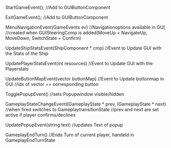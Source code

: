 StartGameEvent(); 	//Add to GUIButtonComponent

ExitGameEvent(); 	//Add to GUIButtonComponent

MenuNavigationEvent(GameEvents ev) 	//Navigationoptions available in GUI, 
					//created when GUISteeringComp is added(MoveUp = NavigateUp, MoveDown, SwitchState = Confirm)

UpdateShipStatsEvent(ShipComponent * cmp)	//Event to Update GUI with the Stats of the Ship

UpdatePlayerStatsEvent(int resources)	//Event to Update GUI with the Playerstats

UpdateButtonMapEvent(vector<String> buttonMap)	//Event to Update buttonmap in GUI
						//idx of vector == corresponding button

TogglePopupEvent()	//sets Popupwindow visible/hidden

GameplayStateChangeEvent(IGameplayState * prev, IGameplayState * next)	//when fired switches to GameplaytransitionState
									//prev and next are set active if player confirms/declines

UpdatePopupEvent(string text)	//updates Text of popup

GameplayEndTurn()	//Ends Turn of current player, handeld in GameplayEndTurnState
										